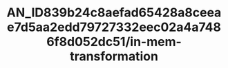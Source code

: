 ---  
schema: schema:AN_ID839b24c8aefad65428a8ceeae7d5aa2edd79727332eec02a4a7486f8d052dc51/in-mem-transformation  
title: AN_ID839b24c8aefad65428a8ceeae7d5aa2edd79727332eec02a4a7486f8d052dc51/in-mem-transformation  
organization: Sample Department  
notes: Used in 0 lineage(s)  
resources:  
  - name: AN_ID839b24c8aefad65428a8ceeae7d5aa2edd79727332eec02a4a7486f8d052dc51/in-mem-transformation 
    url: in-mem://AN_ID839b24c8aefad65428a8ceeae7d5aa2edd79727332eec02a4a7486f8d052dc51/in-mem-transformation 
    format : DataFrame  
license: None  
category:
  - Education  
maintainer: User  
maintainer_email: UserMail  
---